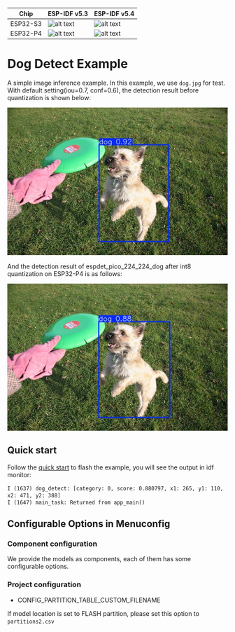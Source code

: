 [supported]: https://img.shields.io/badge/-supported-green "supported"

| Chip     | ESP-IDF v5.3           | ESP-IDF v5.4           |
|----------|------------------------|------------------------|
| ESP32-S3 | ![alt text][supported] | ![alt text][supported] |
| ESP32-P4 | ![alt text][supported] | ![alt text][supported] |

# Dog Detect Example

A simple image inference example. In this example, we use ``dog.jpg`` for test. With default setting(iou=0.7, conf=0.6), the detection result before quantization is shown below:

![](./img/dog_224_224_fp32.jpg)

And the detection result of espdet_pico_224_224_dog after int8 quantization on ESP32-P4 is as follows:

![](./img/dog_224_224_int8_p4.jpg)

## Quick start

Follow the [quick start](https://docs.espressif.com/projects/esp-dl/en/latest/getting_started/readme.html#quick-start) to flash the example, you will see the output in idf monitor:

```
I (1637) dog_detect: [category: 0, score: 0.880797, x1: 265, y1: 110, x2: 471, y2: 388]
I (1647) main_task: Returned from app_main()
```

## Configurable Options in Menuconfig

### Component configuration
We provide the models as components, each of them has some configurable options.

### Project configuration

- CONFIG_PARTITION_TABLE_CUSTOM_FILENAME

If model location is set to FLASH partition, please set this option to `partitions2.csv`

